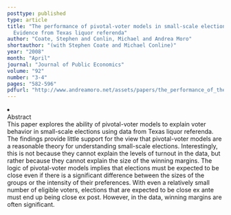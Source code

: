 ```yaml
---
posttype: published
type: article
title: "The performance of pivotal-voter models in small-scale elections:
  Evidence from Texas liquor referenda"
author: "Coate, Stephen and Conlin, Michael and Andrea Moro"
shortauthor: "(with Stephen Coate and Michael Conline)"
year: "2008"
month: "April"
journal: "Journal of Public Economics"
volume: "92"
number: "3-4"
pages: "582-596"
pdfurl: "http://www.andreamoro.net/assets/papers/the_performance_of_the_pivotal-voter_model.pdf"
---
```

<li class='acc_hide'> <div class="title">Abstract</div>
This paper explores the ability of pivotal-voter models to explain voter behavior in small-scale elections
using data from Texas liquor referenda. The findings provide little support for the
view that pivotal-voter models are a reasonable theory for understanding small-scale
elections. Interestingly, this is not because they cannot explain the levels of turnout
in the data, but rather because they cannot explain the size of the winning margins.
The logic of pivotal-voter models implies that elections must be expected to be close
even if there is a significant difference between the sizes of the groups or the intensity
of their preferences. With even a relatively small number of eligible voters, elections
that are expected to be close ex ante must end up being close ex post. However, in
the data, winning margins are often significant.
</li>
